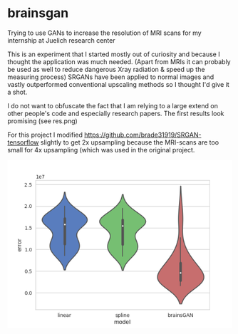 # brainsgan
Trying to use GANs to increase the resolution of MRI scans for my internship at Juelich research center

This is an experiment that I started mostly out of curiosity and because I thought the application was much needed. 
(Apart from MRIs it can probably be used as well to reduce dangerous Xray radiation & speed up the measuring process)
SRGANs have been applied to normal images and vastly outperformed conventional upscaling methods so I thought I'd give it a shot.

I do not want to obfuscate the fact that I am relying to a large extend on other people's code and especially research papers. 
The first results look promising (see res.png)

For this project I modified https://github.com/brade31919/SRGAN-tensorflow slightly to get 2x upsampling because the MRI-scans are too small for 4x upsampling (which was used in the original project.

![alt text](https://github.com/pocafavilla/brainsgan/blob/master/res.png)




